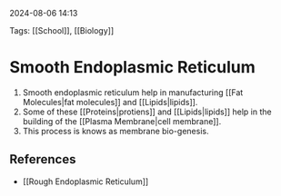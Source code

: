2024-08-06 14:13

Tags: [[School]], [[Biology]]


# Smooth Endoplasmic Reticulum
1. Smooth endoplasmic reticulum help in manufacturing [[Fat Molecules|fat molecules]] and [[Lipids|lipids]].
2. Some of these [[Proteins|protiens]] and [[Lipids|lipids]] help in the building of the [[Plasma Membrane|cell membrane]].
3. This process is knows as membrane bio-genesis.


## References
- [[Rough Endoplasmic Reticulum]]